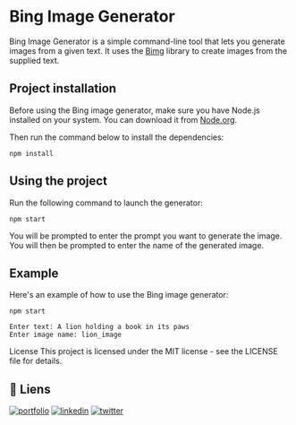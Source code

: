 
# Bing Image Generator
Bing Image Generator is a simple command-line tool that lets you generate images from a given text. It uses the [Bimg](https://github.com/nociza/Bimg) library to create images from the supplied text.

## Project installation
Before using the Bing image generator, make sure you have Node.js installed on your system. You can download it from [Node.org](https://nodejs.org/fr).

Then run the command below to install the dependencies:

`
npm install
`

## Using the project
Run the following command to launch the generator:

`
npm start
`

You will be prompted to enter the prompt you want to generate the image. 
You will then be prompted to enter the name of the generated image.

## Example
Here's an example of how to use the Bing image generator:

```
npm start

Enter text: A lion holding a book in its paws
Enter image name: lion_image

```

License
This project is licensed under the MIT license - see the LICENSE file for details.

## 🔗 Liens
[![portfolio](https://img.shields.io/badge/my_portfolio-000?style=for-the-badge&logo=ko-fi&logoColor=white)](https://www.tmauc.fr/thomas)
[![linkedin](https://img.shields.io/badge/linkedin-0A66C2?style=for-the-badge&logo=linkedin&logoColor=white)](https://www.linkedin.com/in/tmauc/)
[![twitter](https://img.shields.io/badge/twitter-1DA1F2?style=for-the-badge&logo=twitter&logoColor=white)](https://twitter.com/MaucSama)

